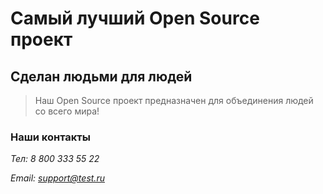 # Самый лучший Open Source проект

## Сделан людьми для людей

> Наш Open Source проект предназначен для объединения людей со всего мира!

### Наши контакты
*Тел: 8 800 333 55 22*

*Email: support@test.ru*
